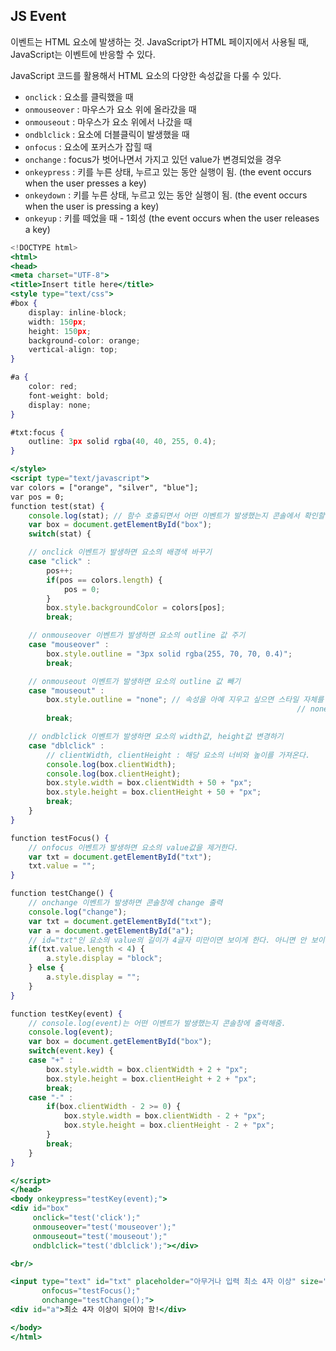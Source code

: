 ## JS Event

이벤트는 HTML 요소에 발생하는 것. JavaScript가 HTML 페이지에서 사용될 때, JavaScript는 이벤트에 반응할 수 있다.

JavaScript 코드를 활용해서 HTML 요소의 다양한 속성값을 다룰 수 있다.


- `onclick` : 요소를 클릭했을 때
- `onmouseover` : 마우스가 요소 위에 올라갔을 때
- `onmouseout` : 마우스가 요소 위에서 나갔을 때
- `ondblclick` : 요소에 더블클릭이 발생했을 때
- `onfocus` : 요소에 포커스가 잡힐 때
- `onchange` : focus가 벗어나면서 가지고 있던 value가 변경되었을 경우
- `onkeypress` : 키를 누른 상태, 누르고 있는 동안 실행이 됨. (the event occurs when the user presses a key)
- `onkeydown` : 키를 누른 상태, 누르고 있는 동안 실행이 됨. (the event occurs when the user is pressing a key)
- `onkeyup` : 키를 떼었을 때 - 1회성 (the event occurs when the user releases a key)

```jsx
<!DOCTYPE html>
<html>
<head>
<meta charset="UTF-8">
<title>Insert title here</title>
<style type="text/css">
#box {
	display: inline-block;
	width: 150px;
	height: 150px;
	background-color: orange;
	vertical-align: top;
}

#a {
	color: red;
	font-weight: bold;
	display: none;
}

#txt:focus {
	outline: 3px solid rgba(40, 40, 255, 0.4);
}

</style>
<script type="text/javascript">
var colors = ["orange", "silver", "blue"];
var pos = 0;
function test(stat) {
	console.log(stat); // 함수 호출되면서 어떤 이벤트가 발생했는지 콘솔에서 확인할 수 있다.
	var box = document.getElementById("box");
	switch(stat) {

	// onclick 이벤트가 발생하면 요소의 배경색 바꾸기
	case "click" :
		pos++;
		if(pos == colors.length) {
			pos = 0;
		}
		box.style.backgroundColor = colors[pos];
		break;

	// onmouseover 이벤트가 발생하면 요소의 outline 값 주기
	case "mouseover" :
		box.style.outline = "3px solid rgba(255, 70, 70, 0.4)";
		break;

	// onmouseout 이벤트가 발생하면 요소의 outline 값 빼기
	case "mouseout" :
		box.style.outline = "none"; // 속성을 아예 지우고 싶으면 스타일 자체를 ""로 하거나 
																// none 같은 직접 설정으로 속성을 남길 수 있다.
		break;

	// ondblclick 이벤트가 발생하면 요소의 width값, height값 변경하기
	case "dblclick" :
		// clientWidth, clientHeight : 해당 요소의 너비와 높이를 가져온다.
		console.log(box.clientWidth);
		console.log(box.clientHeight);
		box.style.width = box.clientWidth + 50 + "px";
		box.style.height = box.clientHeight + 50 + "px";
		break;
	}
}

function testFocus() { 
	// onfocus 이벤트가 발생하면 요소의 value값을 제거한다.
	var txt = document.getElementById("txt");
	txt.value = "";
}

function testChange() {
	// onchange 이벤트가 발생하면 콘솔창에 change 출력
	console.log("change");
	var txt = document.getElementById("txt");
	var a = document.getElementById("a");
	// id="txt"인 요소의 value의 길이가 4글자 미만이면 보이게 한다. 아니면 안 보이게 한다.
	if(txt.value.length < 4) {
		a.style.display = "block"; 
	} else {
		a.style.display = "";
	}
}

function testKey(event) {
	// console.log(event)는 어떤 이벤트가 발생했는지 콘솔창에 출력해줌.
	console.log(event);
	var box = document.getElementById("box");
	switch(event.key) {
	case "+" :
		box.style.width = box.clientWidth + 2 + "px";
		box.style.height = box.clientHeight + 2 + "px";
		break;
	case "-" :
		if(box.clientWidth - 2 >= 0) {
			box.style.width = box.clientWidth - 2 + "px";
			box.style.height = box.clientHeight - 2 + "px";	
		}
		break;	
	}
}

</script>
</head>
<body onkeypress="testKey(event);">
<div id="box" 
	 onclick="test('click');" 
	 onmouseover="test('mouseover');" 
	 onmouseout="test('mouseout');"
	 ondblclick="test('dblclick');"></div>

<br/>

<input type="text" id="txt" placeholder="아무거나 입력 최소 4자 이상" size="30"
	   onfocus="testFocus();"
	   onchange="testChange();">
<div id="a">최소 4자 이상이 되어야 함!</div>

</body>
</html>
```